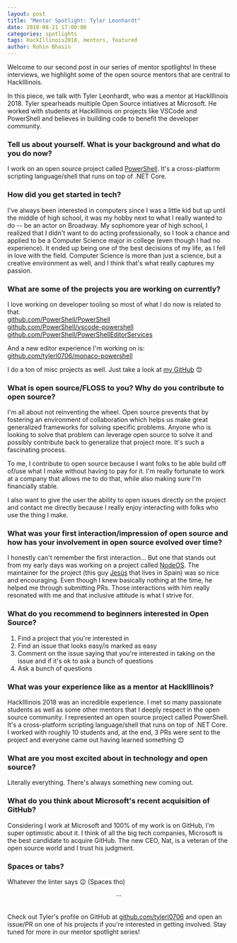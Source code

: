```yaml
---
layout: post
title: "Mentor Spotlight: Tyler Leonhardt"
date: 2018-08-21 17:00:00
categories: spotlights
tags: HackIllinois2018, mentors, featured
author: Rohin Bhasin
---
```


Welcome to our second post in our series of mentor spotlights! In these interviews, we highlight some of the open source mentors that are central to HackIllinois.

In this piece, we talk with Tyler Leonhardt, who was a mentor at HackIllinois 2018. Tyler spearheads multiple Open Source intiatives at Microsoft. He worked with students at HackIllinois on projects like VSCode and PowerShell and believes in building code to benefit the developer community.

### Tell us about yourself. What is your background and what do you do now?

I work on an open source project called [PowerShell](https://github.com/PowerShell). It's a cross-platform scripting language/shell that runs on top of .NET Core.

###  How did you get started in tech?

I've always been interested in computers since I was a little kid but up until the middle of high school, it was my hobby next to what I really wanted to do -- be an actor on Broadway. My sophomore year of high school, I realized that I didn't want to do acting professionally, so I took a chance and applied to be a Computer Science major in college (even though I had no experience). It ended up being one of the best decisions of my life, as I fell in love with the field. Computer Science is more than just a science, but a creative environment as well, and I think that's what really captures my passion.

### What are some of the projects you are working on currently?

I love working on developer tooling so most of what I do now is related to that.
<br>
[github.com/PowerShell/PowerShell](https://github.com/PowerShell/PowerShell)
<br>
[github.com/PowerShell/vscode-powershell](https://github.com/PowerShell/vscode-powershell)
<br>
[github.com/PowerShell/PowerShellEditorServices](https://github.com/PowerShell/PowerShellEditorServices)

And a new editor experience I'm working on is:
[github.com/tylerl0706/monaco-powershell](https://github.com/tylerl0706/monaco-powershell)

I do a ton of misc projects as well. Just take a look at [my GitHub](https://github.com/tylerl0706) 😊

### What is open source/FLOSS to you? Why do you contribute to open source?

I'm all about not reinventing the wheel. Open source prevents that by fostering an environment of collaboration which helps us make great generalized frameworks for solving specific problems. Anyone who is looking to solve that problem can leverage open source to solve it and possibly contribute back to generalize that project more. It's such a fascinating process.

To me, I contribute to open source because I want folks to be able build off of/use what I make without having to pay for it. I'm really fortunate to work at a company that allows me to do that, while also making sure I'm financially stable.

I also want to give the user the ability to open issues directly on the project and contact me directly because I really enjoy interacting with folks who use the thing I make.

### What was your first interaction/impression of open source and how has your involvement in open source evolved over time?

I honestly can't remember the first interaction… But one that stands out from my early days was working on a project called [NodeOS](https://github.com/nodeos/nodeos). The maintainer for the project (this guy [Jesús](https://github.com/piranna) that lives in Spain) was so nice and encouraging. Even though I knew basically nothing at the time, he helped me through submitting PRs. Those interactions with him really resonated with me and that inclusive attitude is what I strive for.

### What do you recommend to beginners interested in Open Source?

1. Find a project that you're interested in
2. Find an issue that looks easy/is marked as easy
3. Comment on the issue saying that you're interested in taking on the issue and if it's ok to ask a bunch of questions
4. Ask a bunch of questions

### What was your experience like as a mentor at HackIllinois?

HackIllinois 2018 was an incredible experience. I met so many passionate students as well as some other mentors that I deeply respect in the open source community. I represented an open source project called PowerShell. It's a cross-platform scripting language/shell that runs on top of .NET Core. I worked with roughly 10 students and, at the end, 3 PRs were sent to the project and everyone came out having learned something 😊

### What are you most excited about in technology and open source?

Literally everything. There's always something new coming out.

### What do you think about Microsoft's recent acquisition of GitHub?

Considering I work at Microsoft and 100% of my work is on GitHub, I'm super optimistic about it. I think of all the big tech companies, Microsoft is the best candidate to acquire GitHub. The new CEO, Nat, is a veteran of the open source world and I trust his judgment.

### Spaces or tabs?

Whatever the linter says 😉 (Spaces tho)

<center>&middot;&middot;&middot;</center><br>

Check out Tyler's profile on GitHub at [github.com/tylerl0706](https://github.com/tylerl0706) and open an issue/PR on one of his projects if you're interested in getting involved. Stay tuned for more in our mentor spotlight series!
